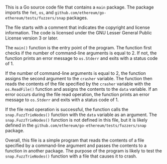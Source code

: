 This is a Go source code file that contains a `main` package. The package imports the `fmt`, `os`, and `github.com/ethereum/go-ethereum/tests/fuzzers/snap` packages. 

The file starts with a comment that indicates the copyright and license information. The code is licensed under the GNU Lesser General Public License version 3 or later. 

The `main()` function is the entry point of the program. The function first checks if the number of command-line arguments is equal to 2. If not, the function prints an error message to `os.Stderr` and exits with a status code of 1. 

If the number of command-line arguments is equal to 2, the function assigns the second argument to the `crasher` variable. The function then reads the contents of the file specified by the `crasher` variable with the `os.ReadFile()` function and assigns the contents to the `data` variable. If an error occurs during the file read operation, the function prints an error message to `os.Stderr` and exits with a status code of 1. 

If the file read operation is successful, the function calls the `snap.FuzzTrieNodes()` function with the `data` variable as an argument. The `snap.FuzzTrieNodes()` function is not defined in this file, but it is likely defined in the `github.com/ethereum/go-ethereum/tests/fuzzers/snap` package. 

Overall, this file is a simple program that reads the contents of a file specified by a command-line argument and passes the contents to a function in another package. The purpose of the program is likely to test the `snap.FuzzTrieNodes()` function with a file that causes it to crash.